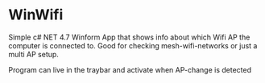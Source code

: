 # WinWifi
Simple c# NET 4.7 Winform App that shows info about which Wifi AP the computer is connected to.
Good for checking mesh-wifi-networks or just a multi AP setup.

Program can live in the traybar and activate when AP-change is detected
